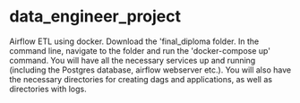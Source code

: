 # data_engineer_project
Airflow ETL using docker. Download the 'final_diploma folder. In the command line, navigate to the folder and run the 'docker-compose up' command. 
You will have all the necessary services up and running (including the Postgres database, airflow webserver etc.). 
You will also have the necessary directories for creating dags and applications, as well as directories with logs.
